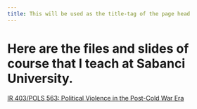 ```yaml
---
title: This will be used as the title-tag of the page head
---
```


Here are the files and slides of course that I teach at Sabanci University.
=====


[IR 403/POLS 563: Political Violence in the Post-Cold War Era](??)

